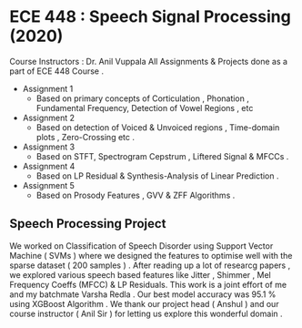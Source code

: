 #  ECE 448 : Speech Signal Processing (2020) 
Course Instructors : Dr. Anil Vuppala 
All Assignments &amp; Projects done as a part of ECE 448 Course . 
* Assignment 1 
  - Based on primary concepts of Corticulation , Phonation , Fundamental Frequency, Detection of Vowel Regions , etc 
* Assignment 2 
  - Based on detection of Voiced & Unvoiced regions , Time-domain plots , Zero-Crossing etc .
* Assignment 3
  - Based on STFT, Spectrogram Cepstrum , Liftered Signal & MFCCs . 
* Assignment 4
  - Based on LP Residual & Synthesis-Analysis of Linear Prediction . 
* Assignment 5 
  - Based on Prosody Features , GVV & ZFF Algorithms .
## Speech Processing Project 
 We worked on Classification of Speech Disorder using Support Vector Machine ( SVMs ) where we designed the features to optimise well with the sparse dataset ( 200 samples ) .  After reading up a lot of researcg papers , we explored various speech based features like Jitter , Shimmer , Mel Frequency Coeffs (MFCC) & LP Residuals. This work is a joint effort of me and my batchmate Varsha Redla . Our best model accuracy was 95.1 % using XGBoost Algorithm . We thank our project head ( Anshul ) and our course instructor ( Anil Sir ) for letting us explore this wonderful domain . 
